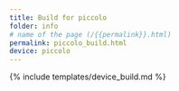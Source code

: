 ```yaml
---
title: Build for piccolo
folder: info
# name of the page (/{{permalink}}.html)
permalink: piccolo_build.html
device: piccolo
---
```

{% include templates/device_build.md %}
